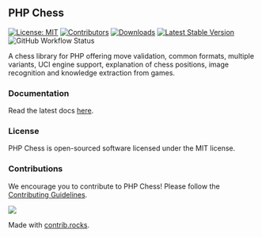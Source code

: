 ## PHP Chess

[![License: MIT](https://img.shields.io/badge/License-MIT-blue.svg)](https://opensource.org/license/mit/)
[![Contributors](https://img.shields.io/github/contributors/chesslablab/php-chess)](https://github.com/chesslablab/php-chess/graphs/contributors)
[![Downloads](https://img.shields.io/packagist/dt/chesslablab/php-chess.svg)](https://packagist.org/packages/chesslablab/php-chess)
[![Latest Stable Version](https://poser.pugx.org/chesslablab/php-chess/v/stable)](https://packagist.org/packages/chesslablab/php-chess)
![GitHub Workflow Status](https://github.com/chesslablab/php-chess/actions/workflows/php.yml/badge.svg)

A chess library for PHP offering move validation, common formats, multiple variants, UCI engine support, explanation of chess positions, image recognition and knowledge extraction from games.

### Documentation

Read the latest docs [here](https://php-chess.chesslablab.org).

### License

PHP Chess is open-sourced software licensed under the MIT license.

### Contributions

We encourage you to contribute to PHP Chess! Please follow the [Contributing Guidelines](https://github.com/chesslablab/php-chess/blob/main/CONTRIBUTING.md).

<a href="https://github.com/chesslablab/php-chess/graphs/contributors">
  <img src="https://contrib.rocks/image?repo=chesslablab/php-chess" />
</a>

Made with [contrib.rocks](https://contrib.rocks).
